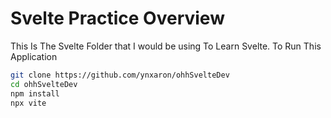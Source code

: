 # Svelte Practice Overview

This Is The Svelte Folder that I would be using To Learn Svelte. To Run This Application

```bash
git clone https://github.com/ynxaron/ohhSvelteDev
cd ohhSvelteDev
npm install
npx vite
```
